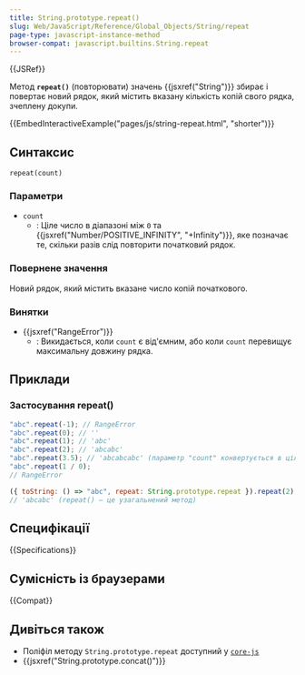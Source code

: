 ```yaml
---
title: String.prototype.repeat()
slug: Web/JavaScript/Reference/Global_Objects/String/repeat
page-type: javascript-instance-method
browser-compat: javascript.builtins.String.repeat
---
```


{{JSRef}}

Метод **`repeat()`** (повторювати) значень {{jsxref("String")}} збирає і повертає новий рядок, який містить вказану кількість копій свого рядка, зчеплену докупи.

{{EmbedInteractiveExample("pages/js/string-repeat.html", "shorter")}}

## Синтаксис

```js-nolint
repeat(count)
```

### Параметри

- `count`
  - : Ціле число в діапазоні між `0` та {{jsxref("Number/POSITIVE_INFINITY", "+Infinity")}}, яке позначає те, скільки разів слід повторити початковий рядок.

### Повернене значення

Новий рядок, який містить вказане число копій початкового.

### Винятки

- {{jsxref("RangeError")}}
  - : Викидається, коли `count` є від'ємним, або коли `count` перевищує максимальну довжину рядка.

## Приклади

### Застосування repeat()

```js
"abc".repeat(-1); // RangeError
"abc".repeat(0); // ''
"abc".repeat(1); // 'abc'
"abc".repeat(2); // 'abcabc'
"abc".repeat(3.5); // 'abcabcabc' (параметр "count" конвертується в ціле число)
"abc".repeat(1 / 0);
// RangeError

({ toString: () => "abc", repeat: String.prototype.repeat }).repeat(2);
// 'abcabc' (repeat() — це узагальнений метод)
```

## Специфікації

{{Specifications}}

## Сумісність із браузерами

{{Compat}}

## Дивіться також

- Поліфіл методу `String.prototype.repeat` доступний у [`core-js`](https://github.com/zloirock/core-js#ecmascript-string-and-regexp)
- {{jsxref("String.prototype.concat()")}}
